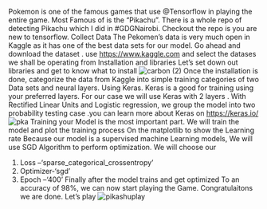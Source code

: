 Pokemon is one of the famous games that use
@Tensorflow in playing the entire game. Most
Famous of is the “Pikachu”. There is a whole 
repo of detecting Pikachu which I did in #GDGNairobi. 
Checkout the repo is you are new to tensorflow. 
Collect Data
 The Pekomen’s data is very much open in Kaggle 
 as it has one of the best data sets for our model.
 Go ahead and download the dataset .
 use https://www.kaggle.com and select the 
 datases we shall be operating from
Installation and libraries 
Let’s set down out libraries and get to
know what to install 
![carbon (2)](https://user-images.githubusercontent.com/34624703/74017328-2062d180-49a5-11ea-9713-291171b654f9.png) 
Once the installation is done, categorize the data
from Kaggle into simple training categories of two 
Data sets and neural layers.  Using Keras.
Keras is a good for training using your preferred layers. 
For our case we will use Keras with 2 layers .
With Rectified Linear Units and Logistic regression,
we group the model into two probability testing case
.you can learn more about
 Keras on https://keras.io/ 
![pka](https://user-images.githubusercontent.com/34624703/74015381-906f5880-49a1-11ea-92f8-98c51e484e35.jpg)
Training your Model is  the most important part. 
We will train the model and plot the training process 
On the matplotlib to show the Learning rate
Because our model is a supervised machine Learning models, 
We will use SGD Algorithm to perform optimization.
We will choose our
1.	Loss –‘sparse_categorical_crossentropy’
2.	Optimizer-‘sgd’
3.	Epoch –‘400’
Finally after the model trains and get optimized
To an accuracy of 98%, we can now start playing the Game.
Congratulaitons  we are done. Let’s play
![pikashuplay](https://user-images.githubusercontent.com/34624703/74015388-949b7600-49a1-11ea-8530-b8ce6cff2690.gif)

